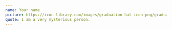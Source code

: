 ```yaml
---
name: Your name
picture: https://icon-library.com/images/graduation-hat-icon-png/graduation-hat-icon-png-29.jpg
quote: I am a very mysterious person.
---
```

